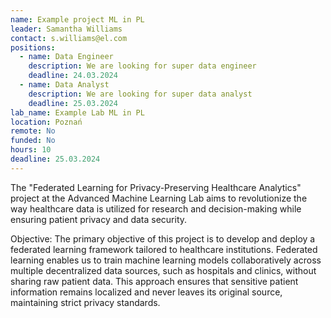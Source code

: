 ```yaml
---
name: Example project ML in PL
leader: Samantha Williams
contact: s.williams@el.com
positions:
  - name: Data Engineer
    description: We are looking for super data engineer
    deadline: 24.03.2024
  - name: Data Analyst
    description: We are looking for super data analyst
    deadline: 25.03.2024
lab_name: Example Lab ML in PL
location: Poznań
remote: No
funded: No
hours: 10
deadline: 25.03.2024
---
```


The "Federated Learning for Privacy-Preserving Healthcare Analytics" project at the Advanced Machine Learning Lab aims
to revolutionize the way healthcare data is utilized for research and decision-making while ensuring patient privacy and
data security.

Objective:
The primary objective of this project is to develop and deploy a federated learning framework tailored to healthcare
institutions. Federated learning enables us to train machine learning models collaboratively across multiple
decentralized data sources, such as hospitals and clinics, without sharing raw patient data. This approach ensures that
sensitive patient information remains localized and never leaves its original source, maintaining strict privacy
standards.